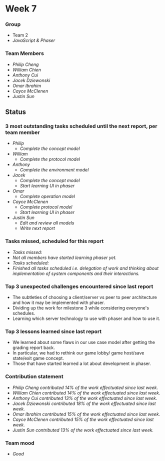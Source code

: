 # Week 7

### Group

 * Team 2
 * *JavaScript & Phaser*

### Team Members

 * *Philip Cheng*
 * *William Chien*
 * *Anthony Cui*
 * *Jacek Dziewonski*
 * *Omar Ibrahim*
 * *Cayce McClenen*
 * *Justin Sun*

## Status

### 3 most outstanding tasks scheduled until the next report, per team member

 * *Philip*
   * *Complete the concept model*
 * *William*
    * *Complete the protocol model* 
*   *Anthony*
    * *Complete the environment model*
* *Jacek*
    * *Complete the concept model*
    * *Start learning UI in phaser*
* *Omar*
    * *Complete operation model*
 * *Cayce McClenen*
    * *Complete protocol model*
    * *Start learning UI in phaser*
 * *Justin Sun*
    * *Edit and review all models*
    *  *Write next report*

### Tasks missed, scheduled for this report
 
 * *Tasks missed:*
 * *Not all members have started learning phaser yet.*
 * *Tasks scheduled:* 
 * *Finished all tasks scheduled i.e. delegation of work and thinking about implementation of system components and their interactions.*

### Top 3 unexpected challenges encountered since last report

 * The subtleties of choosing a client/server vs peer to peer architecture and how it may be implemented with phaser.
 * Dividing up the work for milestone 3 while considering everyone's schedules.
 * Learning which server technology to use with phaser and how to use it.

### Top 3 lessons learned since last report

 *  We learned about some flaws in our use case model after getting the grading report back.
 *  In particular, we had to rethink our game lobby/ game host/save state/exit game concept.
 *  Those that have started learned a lot about development in phaser.

### Contribution statement

 * *Philip Cheng contributed 14% of the work effectuated since last week.*
 * *William Chien contributed 14% of the work effectuated since last week.*
 * *Anthony Cui contributed 13% of the work effectuated since last week.*
 * *Jacek Dziewonski contributed 18% of the work effectuated since last week.*
 * *Omar Ibrahim contributed 15% of the work effectuated since last week.*
 * *Cayce McClenen contributed 15% of the work effectuated since last week.*
 * *Justin Sun contributed 13% of the work effectuated since last week.*

### Team mood

 * *Good*
